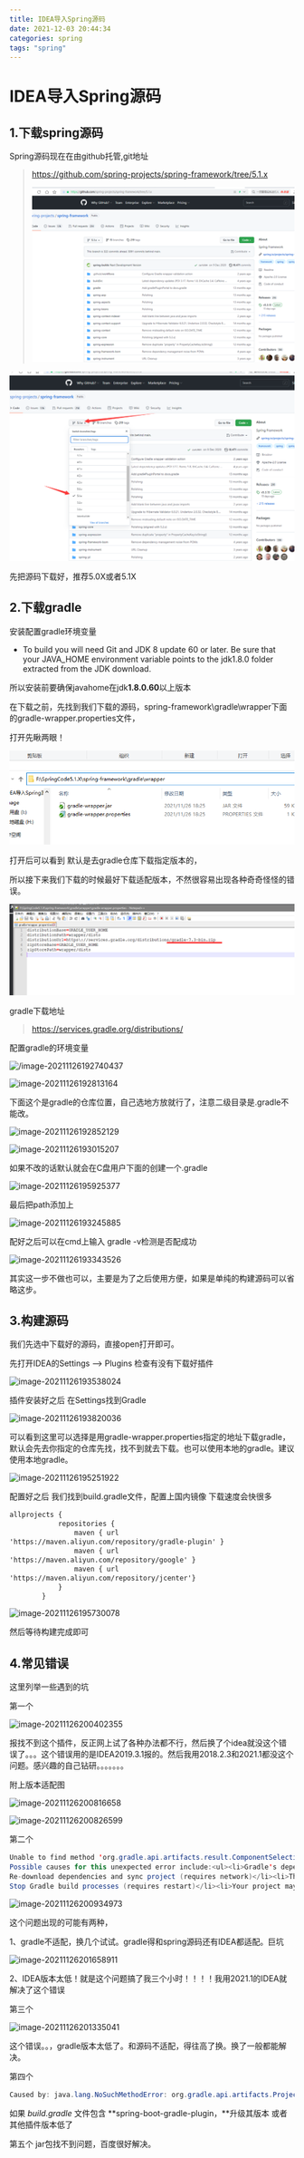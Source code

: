 ```yaml
---
title: IDEA导入Spring源码
date: 2021-12-03 20:44:34
categories: spring
tags: "spring"
---
```

# IDEA导入Spring源码

## 1.下载spring源码

 Spring源码现在在由github托管,git地址

>https://github.com/spring-projects/spring-framework/tree/5.1.x
>
>![image-20211126191825760](IDEA_Import_SpringCode/image-20211126191825760.png)

![image-20211126191900085](IDEA_Import_SpringCode/image-20211126191900085.png)

先把源码下载好，推荐5.0X或者5.1X

## 2.下载gradle

安装配置gradle环境变量

- To build you will need Git and JDK 8 update 60 or later. Be sure that your JAVA_HOME environment variable points to the jdk1.8.0 folder extracted from the JDK download.

所以安装前要确保javahome在jdk**1.8.0.60**以上版本 


在下载之前，先找到我们下载的源码，spring-framework\gradle\wrapper下面的gradle-wrapper.properties文件，

打开先瞅两眼！



![/image-20211126194001815](IDEA_Import_SpringCode/image-20211126194001815.png)

打开后可以看到 默认是去gradle仓库下载指定版本的，

所以接下来我们下载的时候最好下载适配版本，不然很容易出现各种奇奇怪怪的错误。

![/image-20211126194132893](IDEA_Import_SpringCode/image-20211126194132893.png)

gradle下载地址

>https://services.gradle.org/distributions/

配置gradle的环境变量

![/image-20211126192740437](image-20211126192740437.png)

![image-20211126192813164](image-20211126192813164.png)

下面这个是gradle的仓库位置，自己选地方放就行了，注意二级目录是.gradle不能改。



![image-20211126192852129](image-20211126192852129.png)

![image-20211126193015207](image-20211126193015207.png)

如果不改的话默认就会在C盘用户下面的创建一个.gradle

![image-20211126195925377](image-20211126195925377.png)



最后把path添加上

![image-20211126193245885](image-20211126193245885.png)

配好之后可以在cmd上输入 gradle -v检测是否配成功

![image-20211126193343526](image-20211126193343526.png)

其实这一步不做也可以，主要是为了之后使用方便，如果是单纯的构建源码可以省略这步。

## 3.构建源码

我们先选中下载好的源码，直接open打开即可。

先打开IDEA的Settings  --> Plugins 检查有没有下载好插件

![image-20211126193538024](image-20211126193538024.png)



插件安装好之后 在Settings找到Gradle

![image-20211126193820036](image-20211126193820036.png)



可以看到这里可以选择是用gradle-wrapper.properties指定的地址下载gradle，默认会先去你指定的仓库先找，找不到就去下载。也可以使用本地的gradle。建议使用本地gradle。

![image-20211126195251922](image-20211126195251922.png)

配置好之后 我们找到build.gradle文件，配置上国内镜像 下载速度会快很多

```properties
allprojects {
			repositories {
				maven { url 'https://maven.aliyun.com/repository/gradle-plugin' }
				maven { url 'https://maven.aliyun.com/repository/google' }
				maven { url 'https://maven.aliyun.com/repository/jcenter'}
			}
		}
```



![image-20211126195730078](image-20211126195730078.png)

然后等待构建完成即可



## 4.常见错误

这里列举一些遇到的坑

第一个

![image-20211126200402355](image-20211126200402355.png)

报找不到这个插件，反正网上试了各种办法都不行，然后换了个idea就没这个错误了。。。这个错误用的是IDEA2019.3.1报的。然后我用2018.2.3和2021.1都没这个问题。感兴趣的自己钻研。。。。。。。

附上版本适配图

![image-20211126200816658](image-20211126200816658.png)

![image-20211126200826599](image-20211126200826599.png)

第二个  

```java
Unable to find method 'org.gradle.api.artifacts.result.ComponentSelectionReason.getDescription()Ljava/lang/String;'.
Possible causes for this unexpected error include:<ul><li>Gradle's dependency cache may be corrupt (this sometimes occurs after a network connection timeout.)
Re-download dependencies and sync project (requires network)</li><li>The state of a Gradle build process (daemon) may be corrupt. Stopping all Gradle daemons may solve this problem.
Stop Gradle build processes (requires restart)</li><li>Your project may be using a third-party plugin which is not compatible with the other plugins in the project or the version of Gradle requested by the project.</li></ul>In the case of corrupt Gradle processes, you can also try closing the IDE and then killing all Java processes.

```

![image-20211126200934973](image-20211126200934973.png)

这个问题出现的可能有两种，

1、gradle不适配，换几个试试。gradle得和spring源码还有IDEA都适配。巨坑

![image-20211126201658911](image-20211126201658911.png)



2、IDEA版本太低！就是这个问题搞了我三个小时！！！！我用2021.1的IDEA就解决了这个错误



第三个

![image-20211126201335041](image-20211126201335041.png)

这个错误。。，gradle版本太低了。和源码不适配，得往高了换。换了一般都能解决。



第四个

```java
Caused by: java.lang.NoSuchMethodError: org.gradle.api.artifacts.ProjectDependency.getConfiguration
```

如果 *build.gradle* 文件包含 **spring-boot-gradle-plugin，**升级其版本 或者其他插件版本低了



第五个 jar包找不到问题，百度很好解决。



